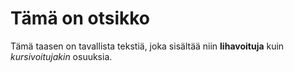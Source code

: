 # Tämä on otsikko

Tämä taasen on tavallista tekstiä,
joka sisältää niin **lihavoituja** kuin *kursivoitujakin* osuuksia.
